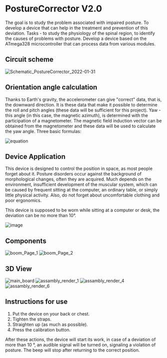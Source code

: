 # PostureCorrector V2.0

The goal is to study the problem associated with impaired posture. To develop a device that can help in the treatment and prevention of this deviation.
Tasks - to study the physiology of the spinal region, to identify the causes of problems with posture. Develop a device based on the ATmega328 microcontroller that can process data from various modules.

## Circuit scheme
![Schematic_PostureCorrector_2022-01-31](https://user-images.githubusercontent.com/57411317/151808925-d10869ab-f236-4f13-8ec3-32ef9dad5a52.png)

## Orientation angle calculation

Thanks to Earth's gravity, the accelerometer can give "correct" data, that is, the downward direction. It is these data that make it possible to determine the roll and pitch angles (these data will be sufficient for this project). Yaw - this angle (in this case, the magnetic azimuth), is determined with the participation of a magnetometer. The magnetic field induction vector can be obtained from the magnetometer and these data will be used to calculate the yaw angle. Three basic formulas:

![equation](https://user-images.githubusercontent.com/57411317/151813489-9f3156ac-654b-461b-907d-0aea02134e20.png)

## Device Application

This device is designed to control the position in space, as most people forget about it. Posture disorders occur against the background of morphological changes, often they are acquired. Much depends on the environment, insufficient development of the muscular system, which can be caused by frequent sitting at the computer, an ordinary table, or simply little physical activity. Also, do not forget about uncomfortable clothing and poor ergonomics.

This device is supposed to be worn while sitting at a computer or desk, the deviation can be no more than 10°.

![image](https://user-images.githubusercontent.com/57411317/151813742-cf35b4f3-0e02-4dcb-92c4-6b049aadff54.png)

## Components

![boom_Page_1](https://user-images.githubusercontent.com/57411317/151819519-20cb87ad-2316-4ca7-8bb2-7b32472bcb46.png)
![boom_Page_2](https://user-images.githubusercontent.com/57411317/151819529-049f4372-b08c-48c4-b06c-d4da548a5426.png)

## 3D View


![main_board](https://user-images.githubusercontent.com/57411317/151819686-95333f95-5f06-433c-8dac-b4829655dc22.png)
![assambly_render_1](https://user-images.githubusercontent.com/57411317/151819768-aefa8879-cfbb-4bd1-aded-d3ac69146338.png)
![assambly_render_4](https://user-images.githubusercontent.com/57411317/151819790-fe8962b1-cdc0-4d5f-9b02-8c22d5eb7c43.png)
![assambly_render_6](https://user-images.githubusercontent.com/57411317/151819796-45282091-4b44-4d28-bc96-e930ad322393.png)

## Instructions for use

1. Put the device on your back or chest.
2. Tighten the straps.
3. Straighten up (as much as possible).
4. Press the calibration button.

After these actions, the device will start its work, in case of a deviation of more than 10 °, an audible signal will be turned on, signaling a violation of posture. The beep will stop after returning to the correct position.

